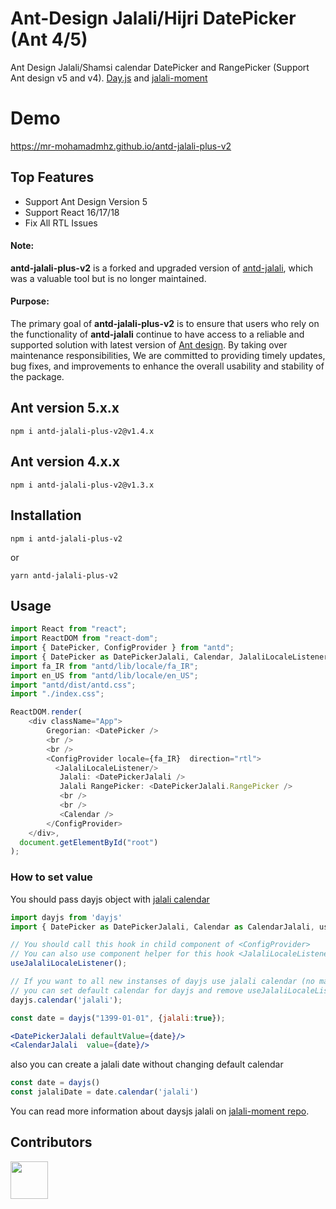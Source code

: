 
# Ant-Design Jalali/Hijri DatePicker (Ant 4/5)
Ant Design Jalali/Shamsi calendar DatePicker and RangePicker (Support Ant design v5 and v4). [Day.js](https://github.com/iamkun/dayjs) and [jalali-moment](https://github.com/fingerpich/jalali-moment)

# Demo
https://mr-mohamadmhz.github.io/antd-jalali-plus-v2

## Top Features
- Support Ant Design Version 5
- Support React 16/17/18
- Fix All RTL Issues

#### Note:
**antd-jalali-plus-v2** is a forked and upgraded version of [antd-jalali](https://www.npmjs.com/package/antd-jalali), which was a valuable tool but is no longer maintained.

#### Purpose:
The primary goal of **antd-jalali-plus-v2** is to ensure that users who rely on the functionality of **antd-jalali** continue to have access to a reliable and supported solution with latest version of [Ant design](https://ant.design/). By taking over maintenance responsibilities, We are committed to providing timely updates, bug fixes, and improvements to enhance the overall usability and stability of the package.

## Ant version 5.x.x
```
npm i antd-jalali-plus-v2@v1.4.x
```

## Ant version 4.x.x
```
npm i antd-jalali-plus-v2@v1.3.x
```

## Installation
```
npm i antd-jalali-plus-v2
```
or 
```
yarn antd-jalali-plus-v2
```

## Usage

```ts
import React from "react";
import ReactDOM from "react-dom";
import { DatePicker, ConfigProvider } from "antd";
import { DatePicker as DatePickerJalali, Calendar, JalaliLocaleListener } from "antd-jalali-plus-v2";
import fa_IR from "antd/lib/locale/fa_IR";
import en_US from "antd/lib/locale/en_US";
import "antd/dist/antd.css";
import "./index.css";

ReactDOM.render(
    <div className="App">
        Gregorian: <DatePicker />
        <br />
        <br />
        <ConfigProvider locale={fa_IR}  direction="rtl">
          <JalaliLocaleListener/>
           Jalali: <DatePickerJalali />
           Jalali RangePicker: <DatePickerJalali.RangePicker />
           <br />
           <br />
           <Calendar />
        </ConfigProvider>
    </div>,
  document.getElementById("root")
);
```
### How to set value  
You should pass dayjs object with [jalali calendar](https://github.com/fingerpich/jalali-moment)

```jsx
import dayjs from 'dayjs'
import { DatePicker as DatePickerJalali, Calendar as CalendarJalali, useJalaliLocaleListener } from "antd-jalali-plus-v2";

// You should call this hook in child component of <ConfigProvider>
// You can also use component helper for this hook <JalaliLocaleListener> 
useJalaliLocaleListener();

// If you want to all new instanses of dayjs use jalali calendar (no matter what is the locale), 
// you can set default calendar for dayjs and remove useJalaliLocaleListener hook.
dayjs.calendar('jalali');

const date = dayjs("1399-01-01", {jalali:true});

<DatePickerJalali defaultValue={date}/>
<CalendarJalali  value={date}/>
```
also you can create a jalali date without changing default calendar

```js
const date = dayjs()
const jalaliDate = date.calendar('jalali')
```

You can read more information about daysjs jalali on [jalali-moment repo](https://github.com/fingerpich/jalali-moment).

## Contributors
<a href="https://github.com/mr-mohamadmhz">
<img src="https://github.com/mr-mohamadmhz.png" width="60px;"/></a></sub>
